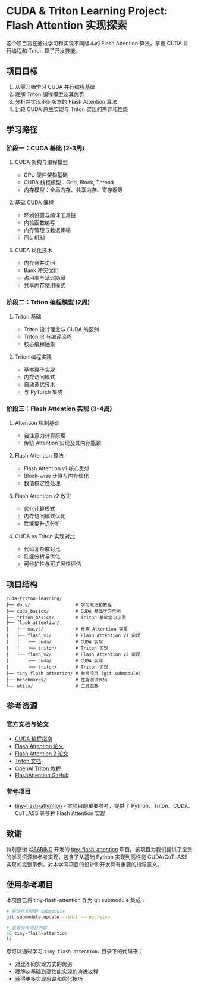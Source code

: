 # CUDA & Triton Learning Project: Flash Attention 实现探索

这个项目旨在通过学习和实现不同版本的 Flash Attention 算法，掌握 CUDA 并行编程和 Triton 算子开发技能。

## 项目目标

1. 从零开始学习 CUDA 并行编程基础
2. 理解 Triton 编程模型及其优势
3. 分析并实现不同版本的 Flash Attention 算法
4. 比较 CUDA 原生实现与 Triton 实现的差异和性能

## 学习路径

### 阶段一：CUDA 基础 (2-3周)

1. CUDA 架构与编程模型
   - GPU 硬件架构基础
   - CUDA 线程模型：Grid, Block, Thread
   - 内存模型：全局内存、共享内存、寄存器等
   
2. 基础 CUDA 编程
   - 环境设置与编译工具链
   - 内核函数编写
   - 内存管理与数据传输
   - 同步机制
   
3. CUDA 优化技术
   - 内存合并访问
   - Bank 冲突优化
   - 占用率与延迟隐藏
   - 共享内存使用模式

### 阶段二：Triton 编程模型 (2周)

1. Triton 基础
   - Triton 设计理念与 CUDA 的区别
   - Triton IR 与编译流程
   - 核心编程抽象

2. Triton 编程实践
   - 基本算子实现
   - 内存访问模式
   - 自动调优技术
   - 与 PyTorch 集成

### 阶段三：Flash Attention 实现 (3-4周)

1. Attention 机制基础
   - 自注意力计算原理
   - 传统 Attention 实现及其内存瓶颈

2. Flash Attention 算法
   - Flash Attention v1 核心思想
   - Block-wise 计算与内存优化
   - 数值稳定性处理
   
3. Flash Attention v2 改进
   - 优化计算模式
   - 内存访问模式优化
   - 性能提升点分析

4. CUDA vs Triton 实现对比
   - 代码复杂度对比
   - 性能分析与优化
   - 可维护性与可扩展性评估

## 项目结构

```
cuda-triton-learning/
├── docs/                 # 学习笔记和教程
├── cuda_basics/          # CUDA 基础学习示例
├── triton_basics/        # Triton 基础学习示例
├── flash_attention/
│   ├── naive/            # 朴素 Attention 实现
│   ├── flash_v1/         # Flash Attention v1 实现
│   │   ├── cuda/         # CUDA 实现
│   │   └── triton/       # Triton 实现
│   └── flash_v2/         # Flash Attention v2 实现
│       ├── cuda/         # CUDA 实现
│       └── triton/       # Triton 实现
├── tiny-flash-attention/ # 参考项目 (git submodule)
├── benchmarks/           # 性能测试代码
└── utils/                # 工具函数
```

## 参考资源

### 官方文档与论文
- [CUDA 编程指南](https://docs.nvidia.com/cuda/cuda-c-programming-guide/)
- [Flash Attention 论文](https://arxiv.org/abs/2205.14135)
- [Flash Attention 2 论文](https://arxiv.org/abs/2307.08691)
- [Triton 文档](https://triton-lang.org/)
- [OpenAI Triton 教程](https://github.com/openai/triton)
- [FlashAttention GitHub](https://github.com/HazyResearch/flash-attention)

### 参考项目
- [tiny-flash-attention](https://github.com/66RING/tiny-flash-attention) - 本项目的重要参考，提供了 Python、Triton、CUDA、CuTLASS 等多种 Flash Attention 实现

## 致谢

特别感谢 [@66RING](https://github.com/66RING) 开发的 [tiny-flash-attention](https://github.com/66RING/tiny-flash-attention) 项目。该项目为我们提供了宝贵的学习资源和参考实现，包含了从基础 Python 实现到高性能 CUDA/CuTLASS 实现的完整示例，对本学习项目的设计和开发具有重要的指导意义。

## 使用参考项目

本项目已将 tiny-flash-attention 作为 git submodule 集成：

```bash
# 初始化和更新 submodule
git submodule update --init --recursive

# 查看参考项目内容
cd tiny-flash-attention
ls
```

您可以通过学习 `tiny-flash-attention/` 目录下的代码来：
- 对比不同实现方式的优劣
- 理解从基础到高性能实现的演进过程
- 获得更多实现思路和优化技巧